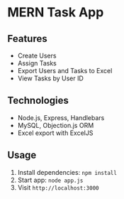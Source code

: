 # MERN Task App

## Features
- Create Users
- Assign Tasks
- Export Users and Tasks to Excel
- View Tasks by User ID

## Technologies
- Node.js, Express, Handlebars
- MySQL, Objection.js ORM
- Excel export with ExcelJS

## Usage
1. Install dependencies: `npm install`
2. Start app: `node app.js`
3. Visit `http://localhost:3000`
